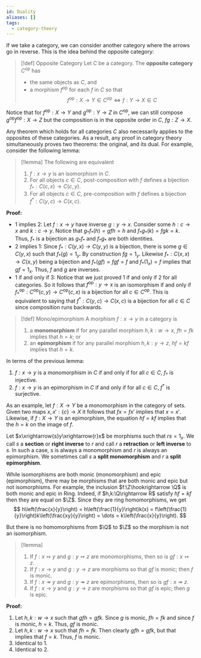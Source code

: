 ```yaml
---
id: Duality
aliases: []
tags:
  - category-theory
---
```


If we take a category, we can consider another category where the arrows go in reverse. This is the idea behind the opposite category:

> [!def] Opposite Category
> Let $C$ be a category. The **opposite category** $C^\text{op}$ has
> - the same objects as $C$, and 
> - a morphism $f^\text{op}$ for each $f$ in $C$ so that 
> $$ f^\text{op}:X\rightarrow Y \in C^\text{op} \Leftrightarrow f:Y\rightarrow X\in C$$

Notice that for $f^\text{op}:X\rightarrow Y$ and $g^\text{op}:Y\rightarrow Z$ in $C^\text{op}$, we can still compose $g^\text{op}f^\text{op}:X\rightarrow Z$ but the composition is in the opposite order in $C$, $fg:Z\rightarrow X$.

Any theorem which holds for all categories $C$ also necessarily applies to the opposites of these categories. As a result, any proof in category theory simultaneously proves two theorems: the original, and its dual. For example, consider the following lemma:

> [!lemma]
> The following are equivalent
> 1. $f:x\rightarrow y$ is an isomorphism in $C$.
> 2. For all objects $c\in C$, post-composition with $f$ defines a bijection $f_*:C(c,x)\rightarrow C(c,y)$.
> 3. For all objects $c\in C$, pre-composition with $f$ defines a bijection $f^*:C(y,c)\rightarrow C(x,c)$.

**Proof:**

- 1 implies 2: Let $f:x\rightarrow y$ have inverse $g:y\rightarrow x$. Consider some $h:c\rightarrow x$ and $k:c\rightarrow y$. Notice that $g_*f_*(h)=gfh=h$ and $f_*g_*(k)=fgk=k$. Thus, $f_*$ is a bijection as $g_*f_*$ and $f_*g_*$ are both identities.
- 2 implies 1: Since $f_*:C(y,x)\rightarrow C(y,y)$ is a bijection, there is some $g\in C(y,x)$ such that $f_*(g)=1_y$. By construction $fg=1_y$. Likewise $f_*:C(x,x)\rightarrow C(x,y)$ being a bijection and $f_*(gf)=fgf=f$ and $f_*(1_x)=f$ implies that $gf=1_x$. Thus, $f$ and $g$ are inverses.
- 1 if and only if 3: Notice that we just proved 1 if and only if 2 for all categories. So it follows that $f^\text{op}:y\rightarrow x$ is an isomorphism if and only if $f_*^\text{op}:C^\text{op}(c,y)\rightarrow C^\text{op}(c,x)$ is a bijection for all $c\in C^\text{op}$. This is equivalent to saying that $f^*:C(y,c)\rightarrow C(x,c)$ is a bijection for all $c\in C$ since composition runs backwards.

> [!def] Mono/epimorphism
> A morphism $f:x\rightarrow y$ in a category is 
> 1. a **monomorphism** if for any parallel morphism $h,k:w\rightarrow x$, $fh=fk$ implies that $h=k$; or
> 2. an **epimorphism** if for any parallel morphism $h,k:y\rightarrow z$, $hf=kf$ implies that $h=k$.

In terms of the previous lemma:
1. $f:x\rightarrow y$ is a monomorphism in $C$ if and only if for all $c\in C$, $f_*$ is injective.
2. $f:x\rightarrow y$ is an epimorphism in $C$ if and only if for all $c\in C$, $f^*$ is surjective.

As an example, let $f:X\rightarrow Y$ be a monomorphism in the category of sets. Given two maps $x,x':\{c\}\rightarrow X$ it follows that $fx=fx'$ implies that $x=x'$. Likewise, if $f:X\rightarrow Y$ is an epimorphism, the equation $hf=kf$ implies that the $h=k$ on the image of $f$.

Let $x\xrightarrow{s}y\xrightarrow{r}x$ be morphisms such that $rs=1_x$. We call $s$ a **section** or **right inverse** to $r$ and call $r$ a **retraction** or **left inverse** to $s$. In such a case, $s$ is always a monomorphism and $r$ is always an epimorphism. We sometimes call $s$ a **split monomorphism** and $r$ a **split epimorphism**.

While isomorphisms are both monic (monomorphism) and epic (epimorphism), there may be morphisms that are both monic and epic but not isomorphisms. For example, the inclusion $f:\Z\hookrightarrow \Q$ is both monic and epic in $\text{Ring}$. Indeed, if $h,k:\Q\rightarrow R$ satisfy $hf=kf$ then they are equal on $\Z$. Since they are ring homomorphisms, we get
$$
    h\left(\frac{x}{y}\right) = h\left(\frac{1}{y}\right)k(x) = f\left(\frac{1}{y}\right)k\left(\frac{xy}{y}\right) = \dots = k\left(\frac{x}{y}\right).
$$

But there is no homomorphisms from $\Q$ to $\Z$ so the morphism is not an isomorphism.

> [!lemma]
> 1. If $f:x\rightarrowtail y$ and $g:y\rightarrowtail z$ are monomorphisms, then so is $gf:x\rightarrowtail z$.
> 2. If $f:x\rightarrow y$ and $g:y\rightarrow z$ are morphisms so that $gf$ is monic; then $f$ is monic.
> 3. If $f:x\twoheadrightarrow y$ and $g:y\twoheadrightarrow z$ are epimorphisms, then so is $gf:x\twoheadrightarrow z$.
> 4. If $f:x\rightarrow y$ and $g:y\rightarrow z$ are morphisms so that $gf$ is epic; then $g$ is epic.

**Proof:**

1. Let $h,k:w\rightarrow x$ such that $gfh=gfk$. Since $g$ is monic, $fh=fk$ and since $f$ is monic, $h=k$. Thus, $gf$ is monic.
2. Let $h,k:w\rightarrow x$ such that $fh=fk$. Then clearly $gfh=gfk$, but that implies that $f=k$. Thus, $f$ is monic.
3. Identical to 1.
4. Identical to 2.
